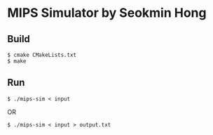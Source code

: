 # MIPS Simulator by Seokmin Hong

## Build

    $ cmake CMakeLists.txt
    $ make

## Run

    $ ./mips-sim < input

OR

    $ ./mips-sim < input > output.txt
